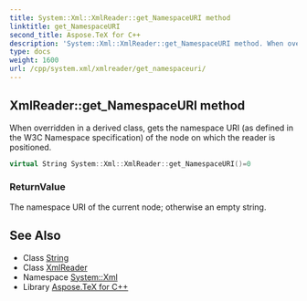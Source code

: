 ```yaml
---
title: System::Xml::XmlReader::get_NamespaceURI method
linktitle: get_NamespaceURI
second_title: Aspose.TeX for C++
description: 'System::Xml::XmlReader::get_NamespaceURI method. When overridden in a derived class, gets the namespace URI (as defined in the W3C Namespace specification) of the node on which the reader is positioned in C++.'
type: docs
weight: 1600
url: /cpp/system.xml/xmlreader/get_namespaceuri/
---
```

## XmlReader::get_NamespaceURI method


When overridden in a derived class, gets the namespace URI (as defined in the W3C Namespace specification) of the node on which the reader is positioned.

```cpp
virtual String System::Xml::XmlReader::get_NamespaceURI()=0
```


### ReturnValue

The namespace URI of the current node; otherwise an empty string.

## See Also

* Class [String](../../../system/string/)
* Class [XmlReader](../)
* Namespace [System::Xml](../../)
* Library [Aspose.TeX for C++](../../../)
